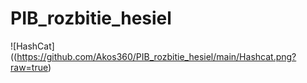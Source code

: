 # PIB_rozbitie_hesiel

![HashCat]((https://github.com/Akos360/PIB_rozbitie_hesiel/main/Hashcat.png?raw=true)
